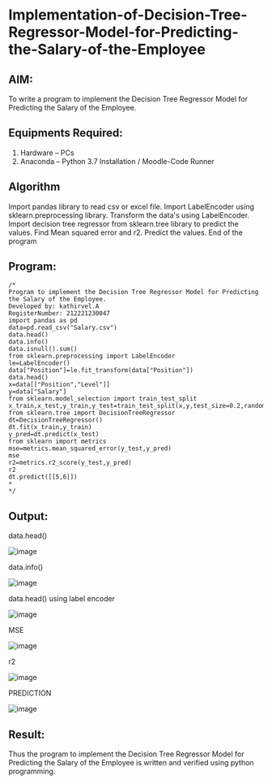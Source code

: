 # Implementation-of-Decision-Tree-Regressor-Model-for-Predicting-the-Salary-of-the-Employee

## AIM:
To write a program to implement the Decision Tree Regressor Model for Predicting the Salary of the Employee.

## Equipments Required:
1. Hardware – PCs
2. Anaconda – Python 3.7 Installation / Moodle-Code Runner

## Algorithm
Import pandas library to read csv or excel file.
Import LabelEncoder using sklearn.preprocessing library.
Transform the data's using LabelEncoder.
Import decision tree regressor from sklearn.tree library to predict the values.
Find Mean squared error and r2.
Predict the values.
End of the program

## Program:
```
/*
Program to implement the Decision Tree Regressor Model for Predicting the Salary of the Employee.
Developed by: kathirvel.A
RegisterNumber: 212221230047 
import pandas as pd
data=pd.read_csv("Salary.csv")
data.head()
data.info()
data.isnull().sum()
from sklearn.preprocessing import LabelEncoder
le=LabelEncoder()
data["Position"]=le.fit_transform(data["Position"])
data.head()
x=data[["Position","Level"]]
y=data["Salary"]
from sklearn.model_selection import train_test_split
x_train,x_test,y_train,y_test=train_test_split(x,y,test_size=0.2,random_state=2)
from sklearn.tree import DecisionTreeRegressor
dt=DecisionTreeRegressor()
dt.fit(x_train,y_train)
y_pred=dt.predict(x_test)
from sklearn import metrics
mse=metrics.mean_squared_error(y_test,y_pred)
mse
r2=metrics.r2_score(y_test,y_pred)
r2
dt.predict([[5,6]])
*
*/
```

## Output:

data.head()

![image](https://user-images.githubusercontent.com/94911373/169984750-b157da9d-7e46-4a7b-a81f-6a94c943668e.png)


data.info()

![image](https://user-images.githubusercontent.com/94911373/169984837-b5f9b140-de62-493a-b95c-1a35e8151fc0.png)


data.head() using label encoder


![image](https://user-images.githubusercontent.com/94911373/169984891-510bc1e5-02a5-4ef4-985c-09364fc7d986.png)

MSE

![image](https://user-images.githubusercontent.com/94911373/169984956-1a502faf-897b-4e84-bdfd-d0e900fba9fb.png)


r2

![image](https://user-images.githubusercontent.com/94911373/169985024-962991f1-bc58-4f8f-b423-fdba713bb31d.png)


PREDICTION

![image](https://user-images.githubusercontent.com/94911373/169985129-0c24d0bf-b8b1-4afe-8ac9-ffc725f4b1a4.png)



## Result:
Thus the program to implement the Decision Tree Regressor Model for Predicting the Salary of the Employee is written and verified using python programming.
